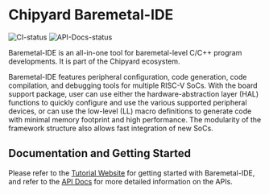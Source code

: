 # Chipyard Baremetal-IDE

![CI-status](https://img.shields.io/github/actions/workflow/status/ucb-bar/Baremetal-IDE/make-examplechip.yaml?branch=main&style=flat-square&label=CI&logo=githubactions&logoColor=fff) ![API-Docs-status](https://img.shields.io/github/actions/workflow/status/ucb-bar/Baremetal-IDE/build-docs.yaml?branch=main&style=flat-square&label=Docs&logo=googledocs&logoColor=fff)

Baremetal-IDE is an all-in-one tool for baremetal-level C/C++ program developments. It is part of the Chipyard ecosystem.

Baremetal-IDE features peripheral configuration, code generation, code compilation, and debugging tools for multiple RISC-V SoCs. With the board support package, user can use either the hardware-abstraction layer (HAL) functions to quickly configure and use the various supported peripheral devices, or can use the low-level (LL) macro definitions to generate code with minimal memory footprint and high performance. The modularity of the framework structure also allows fast integration of new SoCs. 


## Documentation and Getting Started

Please refer to the [Tutorial Website](https://ucb-bar.gitbook.io/chipyard/baremetal-ide/getting-started-with-baremetal-ide) for getting started with Baremetal-IDE, and refer to the [API Docs](https://ucb-bar.github.io/Baremetal-IDE/index.html) for more detailed information on the APIs.
